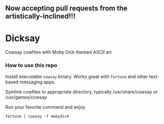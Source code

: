 ## Now accepting pull requests from the artistically-inclined!!!


# Dicksay 
Cowsay cowfiles with Moby Dick themed ASCII art

### How to use this repo

Install executable `cowsay` binary.  Works great with `fortune` and other text-based messaging apps.

Symlink cowfiles to appropriate directory, typically /usr/share/cowsay or /usr/games/cowsay

Run your favorite command and enjoy

`fortune | cowsay -f mobydick`
